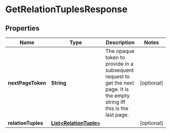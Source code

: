 

# GetRelationTuplesResponse


## Properties

| Name | Type | Description | Notes |
|------------ | ------------- | ------------- | -------------|
|**nextPageToken** | **String** | The opaque token to provide in a subsequent request to get the next page. It is the empty string iff this is the last page. |  [optional] |
|**relationTuples** | [**List&lt;RelationTuple&gt;**](RelationTuple.md) |  |  [optional] |



